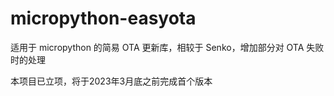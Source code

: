 # micropython-easyota
适用于 micropython 的简易 OTA 更新库，相较于 Senko，增加部分对 OTA 失败时的处理

本项目已立项，将于2023年3月底之前完成首个版本
